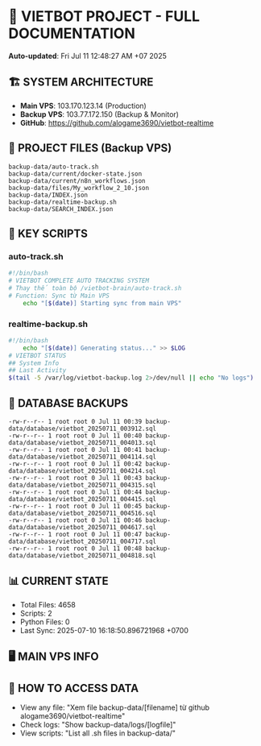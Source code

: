 # 🤖 VIETBOT PROJECT - FULL DOCUMENTATION
**Auto-updated**: Fri Jul 11 12:48:27 AM +07 2025

## 🏗️ SYSTEM ARCHITECTURE
- **Main VPS**: 103.170.123.14 (Production)
- **Backup VPS**: 103.77.172.150 (Backup & Monitor)
- **GitHub**: https://github.com/alogame3690/vietbot-realtime

## 📁 PROJECT FILES (Backup VPS)
```
backup-data/auto-track.sh
backup-data/current/docker-state.json
backup-data/current/n8n_workflows.json
backup-data/files/My_workflow_2_10.json
backup-data/INDEX.json
backup-data/realtime-backup.sh
backup-data/SEARCH_INDEX.json
```

## 🔧 KEY SCRIPTS
### auto-track.sh
```bash
#!/bin/bash
# VIETBOT COMPLETE AUTO TRACKING SYSTEM
# Thay thế toàn bộ /vietbot-brain/auto-track.sh
# Function: Sync từ Main VPS
    echo "[$(date)] Starting sync from main VPS"
```
### realtime-backup.sh
```bash
#!/bin/bash
    echo "[$(date)] Generating status..." >> $LOG
# VIETBOT STATUS
## System Info
## Last Activity
$(tail -5 /var/log/vietbot-backup.log 2>/dev/null || echo "No logs")
```

## 💾 DATABASE BACKUPS
```
-rw-r--r-- 1 root root 0 Jul 11 00:39 backup-data/database/vietbot_20250711_003912.sql
-rw-r--r-- 1 root root 0 Jul 11 00:40 backup-data/database/vietbot_20250711_004013.sql
-rw-r--r-- 1 root root 0 Jul 11 00:41 backup-data/database/vietbot_20250711_004114.sql
-rw-r--r-- 1 root root 0 Jul 11 00:42 backup-data/database/vietbot_20250711_004214.sql
-rw-r--r-- 1 root root 0 Jul 11 00:43 backup-data/database/vietbot_20250711_004315.sql
-rw-r--r-- 1 root root 0 Jul 11 00:44 backup-data/database/vietbot_20250711_004415.sql
-rw-r--r-- 1 root root 0 Jul 11 00:45 backup-data/database/vietbot_20250711_004516.sql
-rw-r--r-- 1 root root 0 Jul 11 00:46 backup-data/database/vietbot_20250711_004617.sql
-rw-r--r-- 1 root root 0 Jul 11 00:47 backup-data/database/vietbot_20250711_004717.sql
-rw-r--r-- 1 root root 0 Jul 11 00:48 backup-data/database/vietbot_20250711_004818.sql
```

## 📊 CURRENT STATE
- Total Files: 4658
- Scripts: 2
- Python Files: 0
- Last Sync: 2025-07-10 16:18:50.896721968 +0700

## 🖥️ MAIN VPS INFO


## 🚨 HOW TO ACCESS DATA
- View any file: "Xem file backup-data/[filename] từ github alogame3690/vietbot-realtime"
- Check logs: "Show backup-data/logs/[logfile]"
- View scripts: "List all .sh files in backup-data/"
